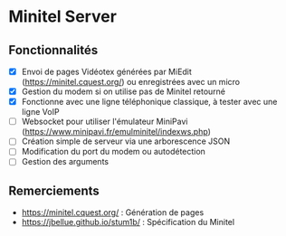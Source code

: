 # Minitel Server

## Fonctionnalités

- [x] Envoi de pages Vidéotex générées par MiEdit (https://minitel.cquest.org/) ou enregistrées avec un micro
- [x] Gestion du modem si on utilise pas de Minitel retourné
- [x] Fonctionne avec une ligne téléphonique classique, à tester avec une ligne VoIP
- [ ] Websocket pour utiliser l'émulateur MiniPavi (https://www.minipavi.fr/emulminitel/indexws.php)
- [ ] Création simple de serveur via une arborescence JSON
- [ ] Modification du port du modem ou autodétection
- [ ] Gestion des arguments

## Remerciements

- https://minitel.cquest.org/ : Génération de pages
- https://jbellue.github.io/stum1b/ : Spécification du Minitel

